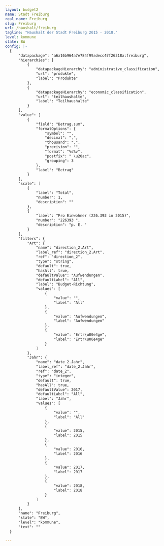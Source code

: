 ```yaml
---
layout: budget2
name: Stadt Freiburg 
real_name: Freiburg
slug: Freiburg 
url: /haushalt/freiburg
tagline: "Haushalt der Stadt Freiburg 2015 - 2018."
level: kommune
state: BW
config: |-
  {
      "datapackage": "a6a16b964a7e784f99adecc47f26318a:freiburg",
      "hierarchies": [
          {
              "datapackageHierarchy": "administrative_classification",
              "url": "produkte",
              "label": "Produkte"
          },
          {
              "datapackageHierarchy": "economic_classification",
              "url": "teilhaushalte",
              "label": "Teilhaushalte"
          }
      ],
      "value": [
          {
              "field": "Betrag.sum",
              "formatOptions": {
                  "symbol": "",
                  "decimal": ",",
                  "thousand": ".",
                  "precision": "",
                  "format": "%s%v",
                  "postfix": " \u20ac",
                  "grouping": 3
              },
              "label": "Betrag"
          }
      ],
      "scale": [
          {
              "label": "Total",
              "number": 1,
              "description": ""
          },
          {
              "label": "Pro Einwohner (226.393 in 2015)",
              "number": "226393 ",
              "description": "p. E. "
          }
      ],
      "filters": {
          "Art": {
              "name": "direction_2.Art",
              "label_ref": "direction_2.Art",
              "ref": "direction_2",
              "type": "string",
              "default": true,
              "hasAll": true,
              "defaultValue": "Aufwendungen",
              "defaultLabel": "All",
              "label": "Budget-Richtung",
              "values": [
                  {
                      "value": "",
                      "label": "All"
                  },
                  {
                      "value": "Aufwendungen",
                      "label": "Aufwendungen"
                  },
                  {
                      "value": "Ertr\u00e4ge",
                      "label": "Ertr\u00e4ge"
                  }
              ]
          },
          "Jahr": {
              "name": "date_2.Jahr",
              "label_ref": "date_2.Jahr",
              "ref": "date_2",
              "type": "integer",
              "default": true,
              "hasAll": true,
              "defaultValue": 2017,
              "defaultLabel": "All",
              "label": "Jahr",
              "values": [
                  {
                      "value": "",
                      "label": "All"
                  },
                  {
                      "value": 2015,
                      "label": 2015
                  },
                  {
                      "value": 2016,
                      "label": 2016
                  },
                  {
                      "value": 2017,
                      "label": 2017
                  },
                  {
                      "value": 2018,
                      "label": 2018
                  }
              ]
          }
      },
      "name": "Freiburg",
      "state": "BW",
      "level": "kommune",
      "text": ""
  }

---
```



